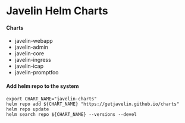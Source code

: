 # Javelin Helm Charts

#### Charts

* javelin-webapp
* javelin-admin
* javelin-core
* javelin-ingress
* javelin-icap
* javelin-promptfoo

#### Add helm repo to the system

```
export CHART_NAME="javelin-charts"
helm repo add ${CHART_NAME} "https://getjavelin.github.io/charts"
helm repo update
helm search repo ${CHART_NAME} --versions --devel
```
